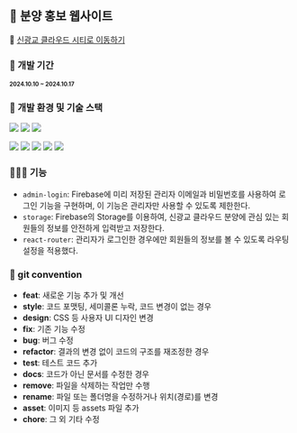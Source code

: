 ## 🏢 분양 홍보 웹사이트 

🔗 [신광교 클라우드 시티로 이동하기](https://www.cloudcitygwanggyo.com/)

### 🔧 개발 기간 
<span style="font-size: 10px; font-weight: bold;">2024.10.10 ~ 2024.10.17</span>

### 🔨 개발 환경 및 기술 스택 
<img src="https://img.shields.io/badge/figma-F24E1E.svg?style=for-the-badge&logo=figma&logoColor=white" /> <img src="https://img.shields.io/badge/Visual_Studio_Code-007ACC.svg?style=for-the-badge&logo=visual-studio-code&logoColor=white" />
 <img src="https://img.shields.io/badge/github-181717.svg?style=for-the-badge&logo=github&logoColor=white" />

<img src="https://img.shields.io/badge/react-20232a.svg?style=for-the-badge&logo=react&logoColor=61DAFB" /> <img src="https://img.shields.io/badge/javascript-F7DF1E.svg?style=for-the-badge&logo=javascript&logoColor=black" /> <img src="https://img.shields.io/badge/firebase-FFCA28.svg?style=for-the-badge&logo=firebase&logoColor=black" /> <img src="https://img.shields.io/badge/styled--components-DB7093.svg?style=for-the-badge&logo=styled-components&logoColor=white" /> <img src="https://img.shields.io/badge/react_router-CA4245.svg?style=for-the-badge&logo=react-router&logoColor=white" />

### 👩🏻‍💻 기능 
- `admin-login`: Firebase에 미리 저장된 관리자 이메일과 비밀번호를 사용하여 로그인 기능을 구현하며, 이 기능은 관리자만 사용할 수 있도록 제한한다.
-  `storage`: Firebase의 Storage를 이용하여, 신광교 클라우드 분양에 관심 있는 회원들의 정보를 안전하게 입력받고 저장한다.
-  `react-router`: 관리자가 로그인한 경우에만 회원들의 정보를 볼 수 있도록 라우팅 설정을 적용했다.



### 🎉 git convention 

- **feat**: 새로운 기능 추가 및 개선
- **style**: 코드 포맷팅, 세미콜론 누락, 코드 변경이 없는 경우
- **design**: CSS 등 사용자 UI 디자인 변경
- **fix**: 기존 기능 수정
- **bug**: 버그 수정
- **refactor**: 결과의 변경 없이 코드의 구조를 재조정한 경우
- **test**: 테스트 코드 추가
- **docs**: 코드가 아닌 문서를 수정한 경우
- **remove**: 파일을 삭제하는 작업만 수행
- **rename**: 파일 또는 폴더명을 수정하거나 위치(경로)를 변경
- **asset**: 이미지 등 assets 파일 추가
- **chore**: 그 외 기타 수정

